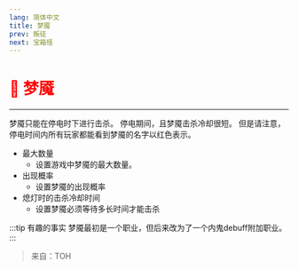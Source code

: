```yaml
---
lang: 简体中文
title: 梦魇
prev: 叛徒
next: 宝箱怪
---
```


# <font color=red>🐴 <b>梦魇</b></font> <Badge text="Impostor" type="tip" vertical="middle"/>

***

梦魇只能在停电时下进行击杀。 停电期间，且梦魇击杀冷却很短。 但是请注意，停电时间内所有玩家都能看到梦魇的名字以红色表示。

- 最大数量
  - 设置游戏中梦魇的最大数量。
- 出现概率
  - 设置梦魇的出现概率
- 熄灯时的击杀冷却时间
  - 设置梦魇必须等待多长时间才能击杀

:::tip 有趣的事实
梦魇最初是一个职业，但后来改为了一个内鬼debuff附加职业。
:::

> 来自：TOH

